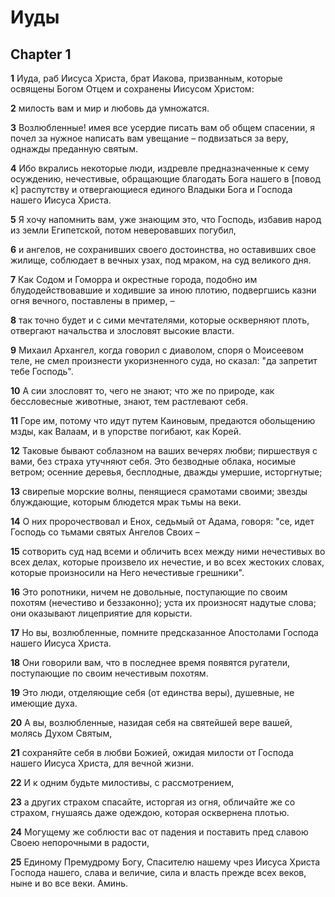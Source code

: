 # Иуды

## Chapter 1

**1** Иуда, раб Иисуса Христа, брат Иакова, призванным, которые освящены Богом Отцем и сохранены Иисусом Христом:

**2** милость вам и мир и любовь да умножатся.

**3** Возлюбленные! имея все усердие писать вам об общем спасении, я почел за нужное написать вам увещание – подвизаться за веру, однажды преданную святым.

**4** Ибо вкрались некоторые люди, издревле предназначенные к сему осуждению, нечестивые, обращающие благодать Бога нашего в [повод к] распутству и отвергающиеся единого Владыки Бога и Господа нашего Иисуса Христа.

**5** Я хочу напомнить вам, уже знающим это, что Господь, избавив народ из земли Египетской, потом неверовавших погубил,

**6** и ангелов, не сохранивших своего достоинства, но оставивших свое жилище, соблюдает в вечных узах, под мраком, на суд великого дня.

**7** Как Содом и Гоморра и окрестные города, подобно им блудодействовавшие и ходившие за иною плотию, подвергшись казни огня вечного, поставлены в пример, –

**8** так точно будет и с сими мечтателями, которые оскверняют плоть, отвергают начальства и злословят высокие власти.

**9** Михаил Архангел, когда говорил с диаволом, споря о Моисеевом теле, не смел произнести укоризненного суда, но сказал: "да запретит тебе Господь".

**10** А сии злословят то, чего не знают; что же по природе, как бессловесные животные, знают, тем растлевают себя.

**11** Горе им, потому что идут путем Каиновым, предаются обольщению мзды, как Валаам, и в упорстве погибают, как Корей.

**12** Таковые бывают соблазном на ваших вечерях любви; пиршествуя с вами, без страха утучняют себя. Это безводные облака, носимые ветром; осенние деревья, бесплодные, дважды умершие, исторгнутые;

**13** свирепые морские волны, пенящиеся срамотами своими; звезды блуждающие, которым блюдется мрак тьмы на веки.

**14** О них пророчествовал и Енох, седьмый от Адама, говоря: "се, идет Господь со тьмами святых Ангелов Своих –

**15** сотворить суд над всеми и обличить всех между ними нечестивых во всех делах, которые произвело их нечестие, и во всех жестоких словах, которые произносили на Него нечестивые грешники".

**16** Это ропотники, ничем не довольные, поступающие по своим похотям (нечестиво и беззаконно); уста их произносят надутые слова; они оказывают лицеприятие для корысти.

**17** Но вы, возлюбленные, помните предсказанное Апостолами Господа нашего Иисуса Христа.

**18** Они говорили вам, что в последнее время появятся ругатели, поступающие по своим нечестивым похотям.

**19** Это люди, отделяющие себя (от единства веры), душевные, не имеющие духа.

**20** А вы, возлюбленные, назидая себя на святейшей вере вашей, молясь Духом Святым,

**21** сохраняйте себя в любви Божией, ожидая милости от Господа нашего Иисуса Христа, для вечной жизни.

**22** И к одним будьте милостивы, с рассмотрением,

**23** а других страхом спасайте, исторгая из огня, обличайте же со страхом, гнушаясь даже одеждою, которая осквернена плотью.

**24** Могущему же соблюсти вас от падения и поставить пред славою Своею непорочными в радости,

**25** Единому Премудрому Богу, Спасителю нашему чрез Иисуса Христа Господа нашего, слава и величие, сила и власть прежде всех веков, ныне и во все веки. Аминь.

